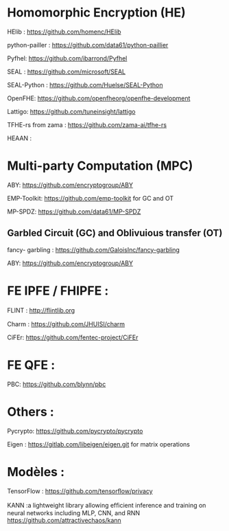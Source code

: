 # Homomorphic Encryption  (HE)
HElib :  https://github.com/homenc/HElib 

python-pailler : https://github.com/data61/python-paillier

Pyfhel: https://github.com/ibarrond/Pyfhel

SEAL : https://github.com/microsoft/SEAL

SEAL-Python : https://github.com/Huelse/SEAL-Python

OpenFHE: https://github.com/openfheorg/openfhe-development

Lattigo: https://github.com/tuneinsight/lattigo

TFHE-rs from zama : https://github.com/zama-ai/tfhe-rs

HEAAN : 

# Multi-party Computation (MPC)

ABY: https://github.com/encryptogroup/ABY

EMP-Toolkit: https://github.com/emp-toolkit for GC and OT

MP-SPDZ: https://github.com/data61/MP-SPDZ


## Garbled Circuit (GC) and Oblivuious transfer (OT) 
fancy- garbling : https://github.com/GaloisInc/fancy-garbling

ABY: https://github.com/encryptogroup/ABY


# FE IPFE / FHIPFE :

FLINT : http://ﬂintlib.org 

Charm : https://github.com/JHUISI/charm

CiFEr:  https://github.com/fentec-project/CiFEr

# FE QFE :

PBC: https://github.com/blynn/pbc


# Others :

Pycrypto: https://github.com/pycrypto/pycrypto

Eigen : https://gitlab.com/libeigen/eigen.git   for  matrix operations


# Modèles :

TensorFlow : https://github.com/tensorﬂow/privacy

KANN :a lightweight library allowing efﬁcient inference and training on neural networks
including MLP, CNN, and RNN  https://github.com/attractivechaos/kann






